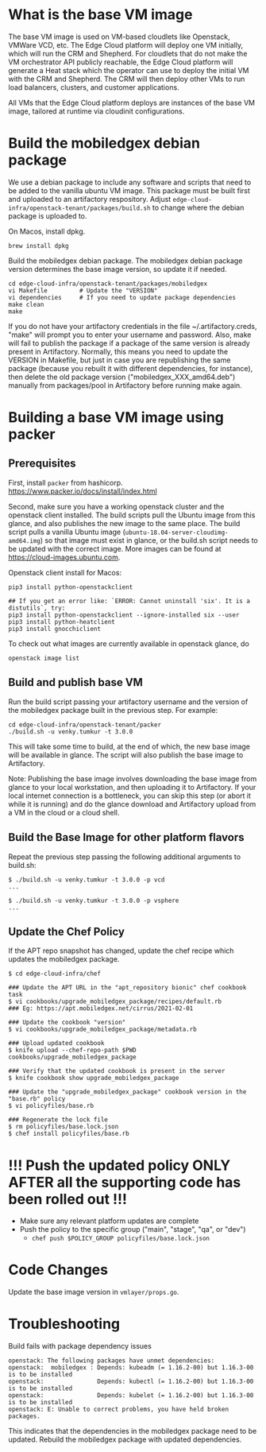 # What is the base VM image

The base VM image is used on VM-based cloudlets like Openstack, VMWare VCD, etc. The Edge Cloud platform will deploy one VM initially, which will run the CRM and Shepherd. For cloudlets that do not make the VM orchestrator API publicly reachable, the Edge Cloud platform will generate a Heat stack which the operator can use to deploy the initial VM with the CRM and Shepherd. The CRM will then deploy other VMs to run load balancers, clusters, and customer applications.

All VMs that the Edge Cloud platform deploys are instances of the base VM image, tailored at runtime via cloudinit configurations.

# Build the mobiledgex debian package

We use a debian package to include any software and scripts that need to be added to the vanilla ubuntu VM image. This package must be built first and uploaded to an artifactory respository. Adjust `edge-cloud-infra/openstack-tenant/packages/build.sh` to change where the debian package is uploaded to.

On Macos, install dpkg.
```
brew install dpkg
```
Build the mobiledgex debian package. The mobiledgex debian package version determines the base image version, so update it if needed.
```
cd edge-cloud-infra/openstack-tenant/packages/mobiledgex
vi Makefile         # Update the "VERSION"
vi dependencies     # If you need to update package dependencies
make clean
make
```

If you do not have your artifactory credentials in the file ~/.artifactory.creds, "make" will prompt you to enter your username and password.
Also, make will fail to publish the package if a package of the same version is already present in Artifactory.  Normally, this means you need to update the VERSION in Makefile, but just in case you are republishing the same package (because you rebuilt it with different dependencies, for instance), then delete the old package version ("mobiledgex_XXX_amd64.deb") manually from packages/pool in Artifactory before running make again.

# Building a base VM image using packer

## Prerequisites

First, install `packer` from hashicorp. https://www.packer.io/docs/install/index.html

Second, make sure you have a working openstack cluster and the openstack client installed. The build scripts pull the Ubuntu image from this glance, and also publishes the new image to the same place. The build script pulls a vanilla Ubuntu image (`ubuntu-18.04-server-cloudimg-amd64.img`) so that image must exist in glance, or the build.sh script needs to be updated with the correct image. More images can be found at https://cloud-images.ubuntu.com.

Openstack client install for Macos:

```
pip3 install python-openstackclient

## If you get an error like: `ERROR: Cannot uninstall 'six'. It is a distutils`, try:
pip3 install python-openstackclient --ignore-installed six --user
pip3 install python-heatclient
pip3 install gnocchiclient
```

To check out what images are currently available in openstack glance, do 
```
openstack image list
```

## Build and publish base VM

Run the build script passing your artifactory username and the version of the mobiledgex package built in the previous step. For example:
```
cd edge-cloud-infra/openstack-tenant/packer
./build.sh -u venky.tumkur -t 3.0.0
```

This will take some time to build, at the end of which, the new base image will be available in glance. The script will also publish the base image to Artifactory.

Note: Publishing the base image involves downloading the base image from glance to your local workstation, and then uploading it to Artifactory. If your local internet connection is a bottleneck, you can skip this step (or abort it while it is running) and do the glance download and Artifactory upload from a VM in the cloud or a cloud shell.

## Build the Base Image for other platform flavors

Repeat the previous step passing the following additional arguments to build.sh:

```
$ ./build.sh -u venky.tumkur -t 3.0.0 -p vcd
...
 
$ ./build.sh -u venky.tumkur -t 3.0.0 -p vsphere
...
```

## Update the Chef Policy

If the APT repo snapshot has changed, update the chef recipe which updates the mobiledgex package.

```
$ cd edge-cloud-infra/chef
 
### Update the APT URL in the "apt_repository bionic" chef cookbook task
$ vi cookbooks/upgrade_mobiledgex_package/recipes/default.rb
### Eg: https://apt.mobiledgex.net/cirrus/2021-02-01
 
### Update the cookbook "version"
$ vi cookbooks/upgrade_mobiledgex_package/metadata.rb
 
### Upload updated cookbook
$ knife upload --chef-repo-path $PWD cookbooks/upgrade_mobiledgex_package
 
### Verify that the updated cookbook is present in the server
$ knife cookbook show upgrade_mobiledgex_package
 
### Update the "upgrade_mobiledgex_package" cookbook version in the "base.rb" policy
$ vi policyfiles/base.rb
 
### Regenerate the lock file
$ rm policyfiles/base.lock.json
$ chef install policyfiles/base.rb
```

# !!! Push the updated policy ONLY AFTER all the supporting code has been rolled out !!!
* Make sure any relevant platform updates are complete
* Push the policy to the specific group ("main", "stage", "qa", or "dev")
  * `chef push $POLICY_GROUP policyfiles/base.lock.json`

# Code Changes

Update the base image version in `vmlayer/props.go`.

# Troubleshooting

Build fails with package dependency issues
```
openstack: The following packages have unmet dependencies:
openstack:  mobiledgex : Depends: kubeadm (= 1.16.2-00) but 1.16.3-00 is to be installed
openstack:               Depends: kubectl (= 1.16.2-00) but 1.16.3-00 is to be installed
openstack:               Depends: kubelet (= 1.16.2-00) but 1.16.3-00 is to be installed
openstack: E: Unable to correct problems, you have held broken packages.
```
This indicates that the dependencies in the mobiledgex package need to be updated. Rebuild the mobiledgex package with updated dependencies.
